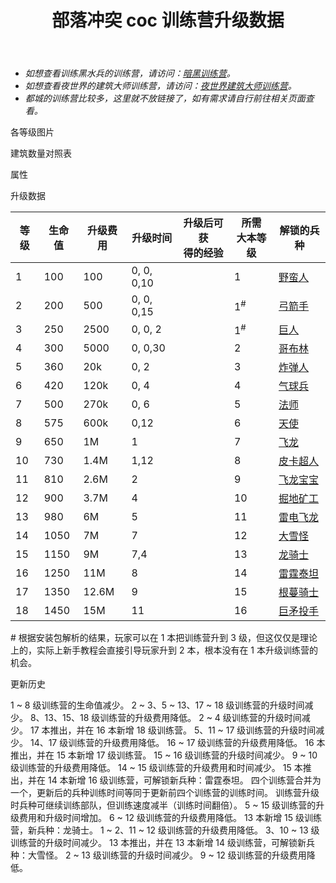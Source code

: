 ﻿---
title: "部落冲突 coc 训练营升级数据"
navTitle: "训练营"
shownTitle: "训练营"
description: "在训练营训练部队助您征战。升级训练营可解锁更高级的兵种，助您在史诗般的战斗中赢得胜利。"
module: upgrade-home
imgFolder: home_buildings/0481
wiki: https://clashofclans.fandom.com/wiki/Barracks
canonical: /upgrade/0481-Barracks
---

- *如想查看训练黑水兵的训练营，请访问：[暗黑训练营](/upgrade/0482-Dark-Barracks)。*
- *如想查看夜世界的建筑大师训练营，请访问：[夜世界建筑大师训练营](/upgrade/1280-Builder-Barracks)。*
- *都城的训练营比较多，这里就不放链接了，如有需求请自行前往相关页面查看。*

<UnitInfo :folder="$frontmatter.imgFolder" imgSrc="Barracks18.png" :imgAlt="$frontmatter.navTitle" :description="$frontmatter.description" :isSmallImg="true" />

<SmallTitle>各等级图片</SmallTitle>

<Panel>
    <UnitImgGroup title="训练营" :folder="$frontmatter.imgFolder">
        <UnitImg imgTitle="1 级" imgSrc="Barracks1.png" />
        <UnitImg imgTitle="2 级" imgSrc="Barracks2.png" />
        <UnitImg imgTitle="3 级" imgSrc="Barracks3.png" />
        <UnitImg imgTitle="4 级" imgSrc="Barracks4.png" />
        <UnitImg imgTitle="5 级" imgSrc="Barracks5.png" />
        <UnitImg imgTitle="6 级" imgSrc="Barracks6.png" />
        <UnitImg imgTitle="7 级" imgSrc="Barracks7.png" />
        <UnitImg imgTitle="8 级" imgSrc="Barracks8.png" />
        <UnitImg imgTitle="9 级" imgSrc="Barracks9.png" />
        <UnitImg imgTitle="10 级" imgSrc="Barracks10.png" />
        <UnitImg imgTitle="11 级" imgSrc="Barracks11.png" />
        <UnitImg imgTitle="12 级" imgSrc="Barracks12.png" />
        <UnitImg imgTitle="13 级" imgSrc="Barracks13.png" />
        <UnitImg imgTitle="14 级" imgSrc="Barracks14.png" />
        <UnitImg imgTitle="15 级" imgSrc="Barracks15.png" />
        <UnitImg imgTitle="16 级" imgSrc="Barracks16.png" />
        <UnitImg imgTitle="17 级" imgSrc="Barracks17.png" imgHd="Barracks17_hd.png" />
        <UnitImg imgTitle="18 级" imgSrc="Barracks18.png" />
    </UnitImgGroup>
</Panel>

<SmallTitle>建筑数量对照表</SmallTitle>

<BuildingNum>
    <BuildingNumRow title="大本等级" num="1 - 17" />
    <BuildingNumRow title="建筑数量" num="1" />
</BuildingNum>

<SmallTitle>属性</SmallTitle>

<UnitProperties>
    <UnitProperty pKey="占地面积" pValue="3×3" />
    <UnitProperty pKey="判定面积" pValue="2×2" :isJudgeSquare="true" />
</UnitProperties>

<SmallTitle>升级数据</SmallTitle>

<script setup>
const tableExtraInfo = [
    {
        "column": 2,
        "type": "cost",
        "gpClass": "building",
        "icon": "Elixir"
    },
    {
        "column": 3,
        "type": "time",
        "gpClass": "building"
    },
    {
        "column": 4,
        "type": "exp",
        "icon": "Exp"
    }
];
</script>

<UnitTable :tableExtraInfo="tableExtraInfo">

| 等级 |  生命值 | 升级费用 |  升级时间  |升级后可获<br>得的经验| 所需<br>大本等级 | 解锁的兵种 |
| ---- |   ---  |   ----  |     ---    |         ---        |       ---       |    ---    |
|    1 |   100  |    100  |  0, 0, 0,10|                    |         1       |<a href="/upgrade/0000-Barbarian">野蛮人</a>|
|    2 |   200  |    500  |  0, 0, 0,15|                    |  1<sup>#</sup>  |<a href="/upgrade/0001-Archer">弓箭手</a>|
|    3 |   250  |   2500  |  0, 0, 2   |                    |  1<sup>#</sup>  |<a href="/upgrade/0002-Giant">巨人</a>|
|    4 |   300  |   5000  |  0, 0,30   |                    |         2       |<a href="/upgrade/0003-Goblin">哥布林</a>|
|    5 |   360  |    20k  |  0, 2      |                    |         3       |<a href="/upgrade/0004-Wall-Breaker">炸弹人</a>|
|    6 |   420  |   120k  |  0, 4      |                    |         4       |<a href="/upgrade/0005-Balloon">气球兵</a>|
|    7 |   500  |   270k  |  0, 6      |                    |         5       |<a href="/upgrade/0006-Wizard">法师</a>|
|    8 |   575  |   600k  |  0,12      |                    |         6       |<a href="/upgrade/0007-Healer">天使</a>|
|    9 |   650  |     1M  |  1         |                    |         7       |<a href="/upgrade/0008-Dragon">飞龙</a>|
|   10 |   730  |   1.4M  |  1,12      |                    |         8       |<a href="/upgrade/0009-P.E.K.K.A">皮卡超人</a>|
|   11 |   810  |   2.6M  |  2         |                    |         9       |<a href="/upgrade/000a-Baby-Dragon">飞龙宝宝</a>|
|   12 |   900  |   3.7M  |  4         |                    |        10       |<a href="/upgrade/000b-Miner">掘地矿工</a>|
|   13 |   980  |     6M  |  5         |                    |        11       |<a href="/upgrade/000c-Electro-Dragon">雷电飞龙</a>|
|   14 |  1050  |     7M  |  7         |                    |        12       |<a href="/upgrade/000d-Yeti">大雪怪</a>|
|   15 |  1150  |     9M  |  7,4       |                    |        13       |<a href="/upgrade/000e-Dragon-Rider">龙骑士</a>|
|   16 |  1250  |    11M  |  8         |                    |        14       |<a href="/upgrade/000f-Electro-Titan">雷霆泰坦</a>|
|   17 |  1350  |  12.6M  |  9         |                    |        15       |<a href="/upgrade/0010-Root-Rider">根蔓骑士</a>|
|   18 |  1450  |    15M  | 11         |                    |        16       |<a href="/upgrade/0011-Thrower">巨矛投手</a>|
</UnitTable>

\# 根据安装包解析的结果，玩家可以在 1 本把训练营升到 3 级，但这仅仅是理论上的，实际上新手教程会直接引导玩家升到 2 本，根本没有在 1 本升级训练营的机会。

<SmallTitle>更新历史</SmallTitle>

<Timeline>
    <TimelineItem date="2025/06/16">
        <TimelineRow>1 ~ 8 级训练营的生命值减少。</TimelineRow>
    </TimelineItem>
    <TimelineItem date="2025/03/24">  
        <TimelineRow>2 ~ 3、5 ~ 13、17 ~ 18 级训练营的升级时间减少。</TimelineRow>
        <TimelineRow>8、13、15、18 级训练营的升级费用降低。</TimelineRow>
    </TimelineItem>
    <TimelineItem date="2025/02/10">
        <TimelineRow>2 ~ 4 级训练营的升级时间减少。</TimelineRow>
    </TimelineItem>
    <TimelineItem date="2024/11/25">
        <TimelineRow>17 本推出，并在 16 本新增 18 级训练营。</TimelineRow>    
        <TimelineRow>5、11 ~ 17 级训练营的升级时间减少。</TimelineRow>
        <TimelineRow>14、17 级训练营的升级费用降低。</TimelineRow>
    </TimelineItem>
    <TimelineItem date="2024/06/18">
        <TimelineRow>16 ~ 17 级训练营的升级费用降低。</TimelineRow>
    </TimelineItem>
    <TimelineItem date="2023/12/12">
        <TimelineRow>16 本推出，并在 15 本新增 17 级训练营。</TimelineRow>    
        <TimelineRow>15 ~ 16 级训练营的升级时间减少。</TimelineRow>
        <TimelineRow>9 ~ 10 级训练营的升级费用降低。</TimelineRow>
    </TimelineItem>
    <TimelineItem date="2023/06/12">  
        <TimelineRow>14 ~ 15 级训练营的升级费用和时间减少。</TimelineRow>
    </TimelineItem>
    <TimelineItem date="2022/10/10">
        <TimelineRow>15 本推出，并在 14 本新增 16 级训练营，可解锁新兵种：雷霆泰坦。</TimelineRow>
        <TimelineRow>四个训练营合并为一个，更新后的兵种训练时间等同于更新前四个训练营的训练时间。</TimelineRow>
        <TimelineRow>训练营升级时兵种可继续训练部队，但训练速度减半（训练时间翻倍）。</TimelineRow>
        <TimelineRow>5 ~ 15 级训练营的升级费用和升级时间增加。</TimelineRow>
    </TimelineItem>
    <TimelineItem date="2021/12/09">
        <TimelineRow>6 ~ 12 级训练营的升级费用降低。</TimelineRow>
    </TimelineItem>
    <TimelineItem date="2021/06/15">
        <TimelineRow>13 本新增 15 级训练营，新兵种：龙骑士。</TimelineRow>
    </TimelineItem>
    <TimelineItem date="2021/04/12">
        <TimelineRow>1 ~ 2、11 ~ 12 级训练营的升级费用降低。</TimelineRow>
        <TimelineRow>3、10 ~ 13 级训练营的升级时间减少。</TimelineRow>
    </TimelineItem>
    <TimelineItem date="2019/12/09">
        <TimelineRow>13 本推出，并在 13 本新增 14 级训练营，可解锁新兵种：大雪怪。</TimelineRow>
    </TimelineItem>
        <TimelineItem date="2019/04/02">
        <TimelineRow>2 ~ 13 级训练营的升级时间减少。</TimelineRow>
        <TimelineRow>9 ~ 12 级训练营的升级费用降低。</TimelineRow>
    </TimelineItem>
    <TimelineItem :historyBottom="true" />
</Timeline>